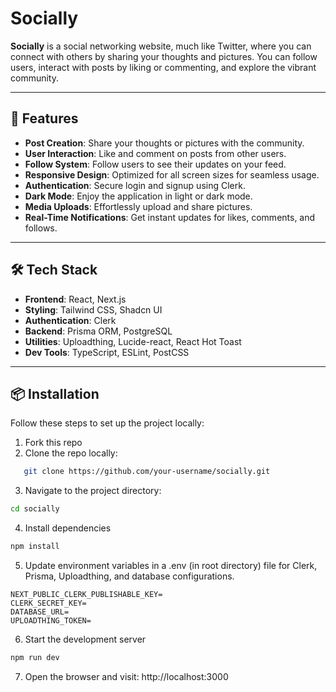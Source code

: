 # Socially

**Socially** is a social networking website, much like Twitter, where you can connect with others by sharing your thoughts and pictures. You can follow users, interact with posts by liking or commenting, and explore the vibrant community.

---

## 🚀 Features

- **Post Creation**: Share your thoughts or pictures with the community.
- **User Interaction**: Like and comment on posts from other users.
- **Follow System**: Follow users to see their updates on your feed.
- **Responsive Design**: Optimized for all screen sizes for seamless usage.
- **Authentication**: Secure login and signup using Clerk.
- **Dark Mode**: Enjoy the application in light or dark mode.
- **Media Uploads**: Effortlessly upload and share pictures.
- **Real-Time Notifications**: Get instant updates for likes, comments, and follows.

---

## 🛠 Tech Stack

- **Frontend**: React, Next.js
- **Styling**: Tailwind CSS, Shadcn UI
- **Authentication**: Clerk
- **Backend**: Prisma ORM, PostgreSQL
- **Utilities**: Uploadthing, Lucide-react, React Hot Toast
- **Dev Tools**: TypeScript, ESLint, PostCSS

---

## 📦 Installation

Follow these steps to set up the project locally:

1. Fork this repo
2. Clone the repo locally:
```bash
   git clone https://github.com/your-username/socially.git
```
3. Navigate to the project directory:
```bash
cd socially
```
4. Install dependencies
```bash
npm install
```
5. Update environment variables in a .env (in root directory) file for Clerk, Prisma, Uploadthing, and database configurations.
```
NEXT_PUBLIC_CLERK_PUBLISHABLE_KEY=
CLERK_SECRET_KEY=
DATABASE_URL=
UPLOADTHING_TOKEN=
```
6. Start the development server
```bash
npm run dev
```
7. Open the browser and visit: 
http://localhost:3000

